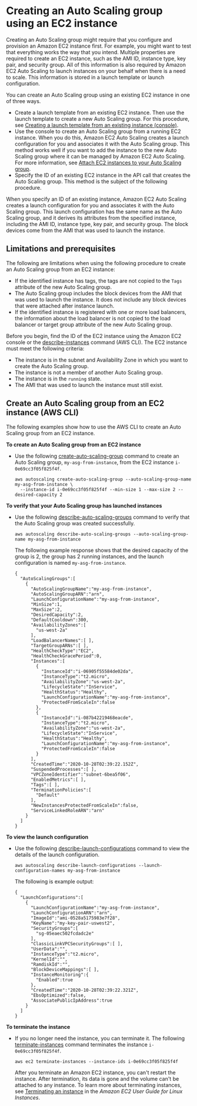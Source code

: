 # Creating an Auto Scaling group using an EC2 instance<a name="create-asg-from-instance"></a>

Creating an Auto Scaling group might require that you configure and provision an Amazon EC2 instance first\. For example, you might want to test that everything works the way that you intend\. Multiple properties are required to create an EC2 instance, such as the AMI ID, instance type, key pair, and security group\. All of this information is also required by Amazon EC2 Auto Scaling to launch instances on your behalf when there is a need to scale\. This information is stored in a launch template or launch configuration\. 

You can create an Auto Scaling group using an existing EC2 instance in one of three ways\.
+ Create a launch template from an existing EC2 instance\. Then use the launch template to create a new Auto Scaling group\. For this procedure, see [Creating a launch template from an existing instance \(console\)](create-launch-template.md#create-launch-template-from-instance)\.
+ Use the console to create an Auto Scaling group from a running EC2 instance\. When you do this, Amazon EC2 Auto Scaling creates a launch configuration for you and associates it with the Auto Scaling group\. This method works well if you want to add the instance to the new Auto Scaling group where it can be managed by Amazon EC2 Auto Scaling\. For more information, see [Attach EC2 instances to your Auto Scaling group](attach-instance-asg.md)\. 
+ Specify the ID of an existing EC2 instance in the API call that creates the Auto Scaling group\. This method is the subject of the following procedure\.

When you specify an ID of an existing instance, Amazon EC2 Auto Scaling creates a launch configuration for you and associates it with the Auto Scaling group\. This launch configuration has the same name as the Auto Scaling group, and it derives its attributes from the specified instance, including the AMI ID, instance type, key pair, and security group\. The block devices come from the AMI that was used to launch the instance\. 

## Limitations and prerequisites<a name="create-asg-from-instance-limitations"></a>

The following are limitations when using the following procedure to create an Auto Scaling group from an EC2 instance:
+ If the identified instance has tags, the tags are not copied to the `Tags` attribute of the new Auto Scaling group\.
+ The Auto Scaling group includes the block devices from the AMI that was used to launch the instance\. It does not include any block devices that were attached after instance launch\.
+ If the identified instance is registered with one or more load balancers, the information about the load balancer is not copied to the load balancer or target group attribute of the new Auto Scaling group\.

Before you begin, find the ID of the EC2 instance using the Amazon EC2 console or the [describe\-instances](https://docs.aws.amazon.com/cli/latest/reference/ec2/describe-instances.html) command \(AWS CLI\)\. The EC2 instance must meet the following criteria:
+ The instance is in the subnet and Availability Zone in which you want to create the Auto Scaling group\.
+ The instance is not a member of another Auto Scaling group\.
+ The instance is in the `running` state\.
+ The AMI that was used to launch the instance must still exist\.

## Create an Auto Scaling group from an EC2 instance \(AWS CLI\)<a name="create-asg-from-instance-aws-cli"></a>

The following examples show how to use the AWS CLI to create an Auto Scaling group from an EC2 instance\.

**To create an Auto Scaling group from an EC2 instance**
+ Use the following [create\-auto\-scaling\-group](https://docs.aws.amazon.com/cli/latest/reference/autoscaling/create-auto-scaling-group.html) command to create an Auto Scaling group, `my-asg-from-instance`, from the EC2 instance `i-0e69cc3f05f825f4f`\.

  ```
  aws autoscaling create-auto-scaling-group --auto-scaling-group-name my-asg-from-instance \
    --instance-id i-0e69cc3f05f825f4f --min-size 1 --max-size 2 --desired-capacity 2
  ```

**To verify that your Auto Scaling group has launched instances**
+ Use the following [describe\-auto\-scaling\-groups](https://docs.aws.amazon.com/cli/latest/reference/autoscaling/describe-auto-scaling-groups.html) command to verify that the Auto Scaling group was created successfully\.

  ```
  aws autoscaling describe-auto-scaling-groups --auto-scaling-group-name my-asg-from-instance
  ```

  The following example response shows that the desired capacity of the group is 2, the group has 2 running instances, and the launch configuration is named `my-asg-from-instance`\.

  ```
  {
    "AutoScalingGroups":[
      {
        "AutoScalingGroupName":"my-asg-from-instance",
        "AutoScalingGroupARN":"arn",
        "LaunchConfigurationName":"my-asg-from-instance",
        "MinSize":1,
        "MaxSize":2,
        "DesiredCapacity":2,
        "DefaultCooldown":300,
        "AvailabilityZones":[
          "us-west-2a"
        ],
        "LoadBalancerNames":[ ],
        "TargetGroupARNs":[ ],
        "HealthCheckType":"EC2",
        "HealthCheckGracePeriod":0,
        "Instances":[
          {
            "InstanceId":"i-06905f55584de02da",
            "InstanceType":"t2.micro",
            "AvailabilityZone":"us-west-2a",
            "LifecycleState":"InService",
            "HealthStatus":"Healthy",
            "LaunchConfigurationName":"my-asg-from-instance",
            "ProtectedFromScaleIn":false
          },
          {
            "InstanceId":"i-087b42219468eacde",
            "InstanceType":"t2.micro",
            "AvailabilityZone":"us-west-2a",
            "LifecycleState":"InService",
            "HealthStatus":"Healthy",
            "LaunchConfigurationName":"my-asg-from-instance",
            "ProtectedFromScaleIn":false
          }
        ],
        "CreatedTime":"2020-10-28T02:39:22.152Z",
        "SuspendedProcesses":[ ],
        "VPCZoneIdentifier":"subnet-6bea5f06",
        "EnabledMetrics":[ ],
        "Tags":[ ],
        "TerminationPolicies":[
          "Default"
        ],
        "NewInstancesProtectedFromScaleIn":false,
        "ServiceLinkedRoleARN":"arn"
      }
    ]
  }
  ```

**To view the launch configuration**
+ Use the following [describe\-launch\-configurations](https://docs.aws.amazon.com/cli/latest/reference/autoscaling/describe-launch-configurations.html) command to view the details of the launch configuration\.

  ```
  aws autoscaling describe-launch-configurations --launch-configuration-names my-asg-from-instance
  ```

  The following is example output:

  ```
  {
    "LaunchConfigurations":[
      {
        "LaunchConfigurationName":"my-asg-from-instance",
        "LaunchConfigurationARN":"arn",
        "ImageId":"ami-0528a5175983e7f28",
        "KeyName":"my-key-pair-uswest2",
        "SecurityGroups":[
          "sg-05eaec502fcdadc2e"
        ],
        "ClassicLinkVPCSecurityGroups":[ ],
        "UserData":"",
        "InstanceType":"t2.micro",
        "KernelId":"",
        "RamdiskId":"",
        "BlockDeviceMappings":[ ],
        "InstanceMonitoring":{
          "Enabled":true
        },
        "CreatedTime":"2020-10-28T02:39:22.321Z",
        "EbsOptimized":false,
        "AssociatePublicIpAddress":true
      }
    ]
  }
  ```

**To terminate the instance**
+ If you no longer need the instance, you can terminate it\. The following [terminate\-instances](https://docs.aws.amazon.com/cli/latest/reference/ec2/terminate-instances.html) command terminates the instance `i-0e69cc3f05f825f4f`\. 

  ```
  aws ec2 terminate-instances --instance-ids i-0e69cc3f05f825f4f
  ```

  After you terminate an Amazon EC2 instance, you can't restart the instance\. After termination, its data is gone and the volume can't be attached to any instance\. To learn more about terminating instances, see [Terminating an instance](https://docs.aws.amazon.com/AWSEC2/latest/UserGuide/terminating-instances.html#terminating-instances-console) in the *Amazon EC2 User Guide for Linux Instances*\.